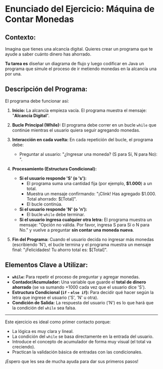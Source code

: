 # **Enunciado del Ejercicio: Máquina de Contar Monedas**

## **Contexto:**
Imagina que tienes una alcancía digital. Quieres crear un programa que te ayude a saber cuánto dinero has ahorrado.

**Tu tarea es** diseñar un diagrama de flujo y luego codificar en Java un programa que simule el proceso de ir metiendo monedas en la alcancía una por una.

## **Descripción del Programa:**

El programa debe funcionar así:

1.  **Inicio:** La alcancía empieza vacía. El programa muestra el mensaje: "**Alcancía Digital**".

2.  **Bucle Principal (While):** El programa debe correr en un bucle `while` que continúe mientras el usuario quiera seguir agregando monedas.

3.  **Interacción en cada vuelta:** En cada repetición del bucle, el programa debe:
    *   Preguntar al usuario: "¿Ingresar una moneda? (S para Sí, N para No): ".

4.  **Procesamiento (Estructura Condicional):**
    *   **Si el usuario responde 'S' (o 's'):**
        *   El programa suma una cantidad fija (por ejemplo, **$1.000**) a un total.
        *   Muestra un mensaje confirmando: "¡Clink! Has agregado $1.000. Total ahorrado: $[Total]".
        *   El bucle continúa.
    *   **Si el usuario responde 'N' (o 'n'):**
        *   El bucle `while` debe terminar.
    *   **Si el usuario ingresa cualquier otra letra:** El programa muestra un mensaje: "Opción no válida. Por favor, ingresa S para Sí o N para No." y vuelve a preguntar **sin contar una moneda nueva**.

5.  **Fin del Programa:** Cuando el usuario decida no ingresar más monedas (escribiendo 'N'), el bucle termina y el programa muestra un mensaje final: "¡Felicidades! Tu ahorro total es: $[Total]".

## **Elementos Clave a Utilizar:**
*   **`while`:** Para repetir el proceso de preguntar y agregar monedas.
*   **Contador/Acumulador:** Una variable que guarde el **total de dinero ahorrado** (se va sumando +1000 cada vez que el usuario dice 'S').
*   **Estructura Condicional (`if` - `else if`):** Para decidir qué hacer según la letra que ingrese el usuario ('S', 'N' u otra).
*   **Condición de Salida:** La respuesta del usuario ('N') es lo que hará que la condición del `while` sea falsa.

---

Este ejercicio es ideal como primer contacto porque:
*   La lógica es muy clara y lineal.
*   La condición del `while` se basa directamente en la entrada del usuario.
*   Introduce el concepto de acumulador de forma muy visual (el total va creciendo).
*   Practican la validación básica de entradas con las condicionales.

¡Espero que les sea de mucha ayuda para dar sus primeros pasos!
